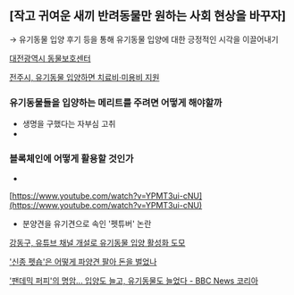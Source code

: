 ## [작고 귀여운 새끼 반려동물만 원하는 사회 현상을 바꾸자]

→ 유기동물 입양 후기 등을 통해 유기동물 입양에 대한 긍정적인 시각을 이끌어내기


[대전광역시 동물보호센터](https://www.daejeon.go.kr/ani/index.do)

[전주시, 유기동물 입양하면 치료비·미용비 지원](https://www.wikitree.co.kr/articles/619479)

### 유기동물들을 입양하는 메리트를 주려면 어떻게 해야할까

- 생명을 구했다는 자부심 고취
- 

### 블록체인에 어떻게 활용할 것인가

- 

[https://www.youtube.com/watch?v=YPMT3ui-cNU](https://www.youtube.com/watch?v=YPMT3ui-cNU)

- 분양견을 유기견으로 속인 '펫튜버' 논란

[강동구, 유튜브 채널 개설로 유기동물 입양 활성화 도모](http://www.petpaper.co.kr/news/articleView.html?idxno=619)

['신종 펫숍'은 어떻게 파양견 팔아 돈을 벌었나](http://www.hani.co.kr/arti/animalpeople/human_animal/948092.html)

['팬데믹 퍼피'의 명암... 입양도 늘고, 유기동물도 늘었다 - BBC News 코리아](https://www.bbc.com/korean/news-55837454)